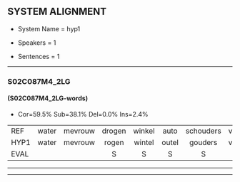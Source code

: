 
## SYSTEM ALIGNMENT

- System Name = hyp1

- Speakers = 1

- Sentences = 1

---

### S02C087M4_2LG

#### (S02C087M4_2LG-words)

- Cor=59.5%	Sub=38.1%	Del=0.0%	Ins=2.4%

|  |  |  |  |  |  |  |  |  |  |  |  |  |  |  |  |  |  |  |  |  |  |  |  |  |  |  |  |  |  |  |  |  |  |  |  |  |  |  |  |  |  |  |
|:--- |:---:|:---:|:---:|:---:|:---:|:---:|:---:|:---:|:---:|:---:|:---:|:---:|:---:|:---:|:---:|:---:|:---:|:---:|:---:|:---:|:---:|:---:|:---:|:---:|:---:|:---:|:---:|:---:|:---:|:---:|:---:|:---:|:---:|:---:|:---:|:---:|:---:|:---:|:---:|:---:|:---:|:---:|
| REF | water | mevrouw | drogen | winkel | auto | schouders | verhaal | koning | moeilijk | speelplaats | drinken | hoofdpijn | * | vliegtuig | stoppen | opnieuw | gooien | sneeuwen | moeder | liedje | potlood | fietsbel | vinger | dichtbij | meisje | chauffeur |  | muziek | waarom | scheuren | lawaai | zwemmen | vuurwerk | appel | * | cola | kussen | eerste | circus | kleuren | voetbal | vlinder |
| HYP1 | water | mevrouw | rogen | wintel | outel | gouders | verhaal | coning | moeilijk | speelplaats | prinken | hoofdpijn | vrijgen | vliegtuig | stoppen | opnieuw | gooien | sneeuwen | moeder | lietje | potlood | vietsbel | inger | dichtbij | meisje | chauffeur | zie | ik | waarom | scheuren | wawaai | slennen | vuurwerk | appel | s | cola | kussen | eerste | sircus | kleuren | voenpal | vlinder |
| EVAL |  |  | S | S | S | S |  | S |  |  | S |  | S |  |  |  |  |  |  | S |  | S | S |  |  |  | I | S |  |  | S | S |  |  | S |  |  |  | S |  | S |  |
---

---
